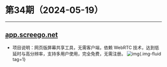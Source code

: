 # 第34期（2024-05-19）

---
## [app.screego.net](https://app.screego.net)
- 项目说明：网页版屏幕共享工具，无需客户端，依赖 WebRTC 技术，达到低延时与高分辨率，支持多用户使用，完全免费，无需注册。
![img](https://mirror.ghproxy.com/https://raw.githubusercontent.com/xiaoxuan6/weekly/main/docs/static/images/2024-05-19/1716122736.png){.img-fluid tag=1}
